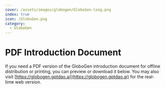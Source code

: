 ```yaml
---
cover: /assets/images/globogen/GloboGen-long.png
index: true
icon: /GloboGen.png
category:
  - GloboGen
---
```


# PDF Introduction Document

If you need a PDF version of the GloboGen introduction document for offline distribution or printing, you can preview or download it below. You may also visit [https://globogen.gptdao.ai](https://globogen.gptdao.ai) for the real-time web version.

<PDF url="//gptdao.ai/GloboGen.pdf" />